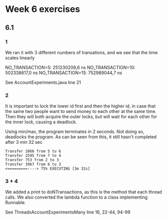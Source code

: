 # Week 6 exercises

## 6.1

### 1

We ran it with 3 different numbers of transations, and we see that the time scales linearly

NO_TRANSACTION=5: 251230208,6 ns
NO_TRANSACTION=10: 502338617,0 ns
NO_TRANSACTION=15: 752989044,7 ns

See AccountExperiments.java line 21

### 2

It is important to lock the lower id first and then the higher id, in case that the same two people want to send money to each other at the same time. Then they will both acquire the outer locks, but will wait for each other for the inner lock, causing a deadlock.

Using min/max, the program terminates in 2 seconds. Not doing so, deadlocks the program. As can be seen from this, it still hasn't completed after 3 min 32 sec
```
Transfer 1066 from 5 to 6
Transfer 2595 from 7 to 4
Transfer 753 from 2 to 3
Transfer 3967 from 6 to 3
<=========----> 75% EXECUTING [3m 32s]
```

### 3 + 4

We added a print to doNTransactions, as this is the method that each thread calls. We also converted the lambda function to a class implementing Runnable.

See ThreadsAccountExperimentsMany line 16, 22-44, 94-99
